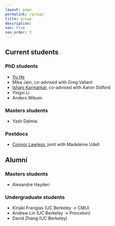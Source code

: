 ```yaml
---
layout: page
permalink: /group/
title: group
description:
nav: true
nav_order: 3
---
```


## **Current students**

### PhD students

- [Yu He](https://dransyhe.github.io/)
- Mika Jain, co-advised with Greg Valiant
- [Ishani Karmarkar](https://ishanikarmarkar.github.io/), co-advised with Aaron Sidford
- Yingxi Li
- Anders Wikum

### Masters students
- Yash Dalmia

### Postdocs
- [Connor Lawless](https://conlaw.github.io/), joint with Madeleine Udell

## **Alumni**

### Masters students
- Alexandre Hayderi

### Undergraduate students
- Kiriaki Frangias (UC Berkeley → CMU)
- Andrew Lin (UC Berkeley → Princeton)
- David Zhang (UC Berkeley)

